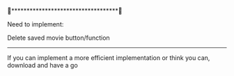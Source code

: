 🚧***********************************🚧 


Need to implement:

Delete saved movie button/function

***********************************
If you can implement a more efficient implementation or think you can, download and have a go 
